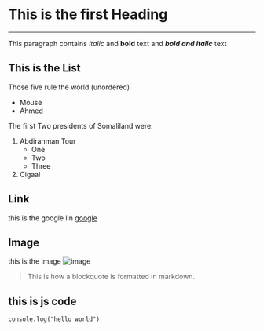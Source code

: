 # This is the first Heading
---

This paragraph contains *italic* and **bold** text and ***bold and italic*** text

## This is the List
Those five rule the world (unordered)
- Mouse
- Ahmed


The first Two presidents of Somaliland were: 
 1. Abdirahman Tour
    - One 
    - Two 
    - Three
 2. Cigaal

## Link 
this is the google lin [google](http://www.google.com)

## Image 
this is the image ![image](https://www.pexels.com/photo/a-woman-sitting-on-a-stool-with-her-hair-in-a-bun-28302550/)

> This is how a blockquote is formatted in markdown. 

## this is js code 
`console.log("hello world")`




